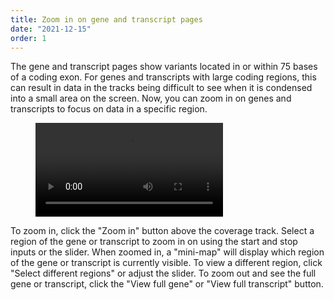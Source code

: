 ```yaml
---
title: Zoom in on gene and transcript pages
date: "2021-12-15"
order: 1
---
```


The gene and transcript pages show variants located in or within 75 bases of a coding exon. For genes and transcripts with large coding regions, this can result in data in the tracks being difficult to see when it is condensed into a small area on the screen. Now, you can zoom in on genes and transcripts to focus on data in a specific region.

<figure>
   <video src="../images/2021/12/zoom-in-on-gene-and-transcript-pages.mp4" type="video/mp4" controls autoplay loop />
   <figcaption>Zooming in on PCSK9</figcaption>
</figure>

<!-- end_excerpt -->

To zoom in, click the "Zoom in" button above the coverage track. Select a region of the gene or transcript to zoom in on using the start and stop inputs or the slider. When zoomed in, a "mini-map" will display which region of the gene or transcript is currently visible. To view a different region, click "Select different regions" or adjust the slider. To zoom out and see the full gene or transcript, click the "View full gene" or "View full transcript" button.
